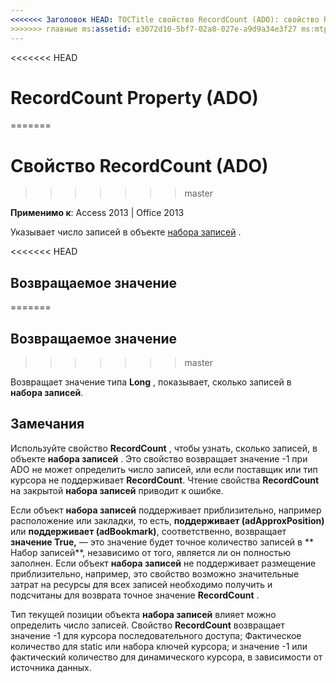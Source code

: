 ```yaml
---
<<<<<<< Заголовок HEAD: TOCTitle свойство RecordCount (ADO): свойство RecordCount (ADO) === заголовка: свойство RecordCount (ADO) TOCTitle: свойство RecordCount (ADO)
>>>>>>> главные ms:assetid: e3072d10-5bf7-02a8-027e-a9d9a34e3f27 ms:mtpsurl: https://msdn.microsoft.com/library/JJ250155(v=office.15) ms:contentKeyID: 48548304 ms.date: 09/18/2015 mtps_version: v=office.15
---
```


<<<<<<< HEAD
# <a name="recordcount-property-ado"></a>RecordCount Property (ADO)
=======
# <a name="recordcount-property-ado"></a>Свойство RecordCount (ADO)
>>>>>>> master


**Применимо к**: Access 2013 | Office 2013

Указывает число записей в объекте [набора записей](recordset-object-ado.md) .

<<<<<<< HEAD
## <a name="return-value"></a>Возвращаемое значение
=======
## <a name="return-value"></a>Возвращаемое значение
>>>>>>> master

Возвращает значение типа **Long** , показывает, сколько записей в **набора записей**.

## <a name="remarks"></a>Замечания

Используйте свойство **RecordCount** , чтобы узнать, сколько записей, в объекте **набора записей** . Это свойство возвращает значение -1 при ADO не может определить число записей, или если поставщик или тип курсора не поддерживает **RecordCount**. Чтение свойства **RecordCount** на закрытой **набора записей** приводит к ошибке.

Если объект **набора записей** поддерживает приблизительно, например расположение или закладки, то есть, **поддерживает (adApproxPosition)** или **поддерживает (adBookmark)**, соответственно, возвращает **значение True,** — это значение будет точное количество записей в ** Набор записей**, независимо от того, является ли он полностью заполнен. Если объект **набора записей** не поддерживает размещение приблизительно, например, это свойство возможно значительные затрат на ресурсы для всех записей необходимо получить и подсчитаны для возврата точное значение **RecordCount** .

Тип текущей позиции объекта **набора записей** влияет можно определить число записей. Свойство **RecordCount** возвращает значение -1 для курсора последовательного доступа; Фактическое количество для static или набора ключей курсора; и значение -1 или фактический количество для динамического курсора, в зависимости от источника данных.

